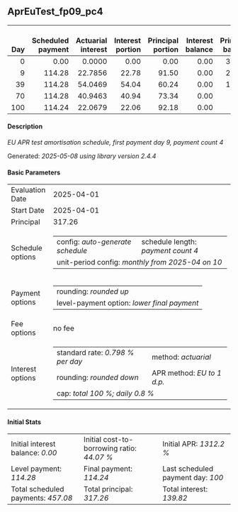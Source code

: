 <h2>AprEuTest_fp09_pc4</h2>
<table>
    <thead style="vertical-align: bottom;">
        <th style="text-align: right;">Day</th>
        <th style="text-align: right;">Scheduled payment</th>
        <th style="text-align: right;">Actuarial interest</th>
        <th style="text-align: right;">Interest portion</th>
        <th style="text-align: right;">Principal portion</th>
        <th style="text-align: right;">Interest balance</th>
        <th style="text-align: right;">Principal balance</th>
        <th style="text-align: right;">Total actuarial interest</th>
        <th style="text-align: right;">Total interest</th>
        <th style="text-align: right;">Total principal</th>
    </thead>
    <tr style="text-align: right;">
        <td class="ci00">0</td>
        <td class="ci01" style="white-space: nowrap;">0.00</td>
        <td class="ci02">0.0000</td>
        <td class="ci03">0.00</td>
        <td class="ci04">0.00</td>
        <td class="ci05">0.00</td>
        <td class="ci06">317.26</td>
        <td class="ci07">0.0000</td>
        <td class="ci08">0.00</td>
        <td class="ci09">0.00</td>
    </tr>
    <tr style="text-align: right;">
        <td class="ci00">9</td>
        <td class="ci01" style="white-space: nowrap;">114.28</td>
        <td class="ci02">22.7856</td>
        <td class="ci03">22.78</td>
        <td class="ci04">91.50</td>
        <td class="ci05">0.00</td>
        <td class="ci06">225.76</td>
        <td class="ci07">22.7856</td>
        <td class="ci08">22.78</td>
        <td class="ci09">91.50</td>
    </tr>
    <tr style="text-align: right;">
        <td class="ci00">39</td>
        <td class="ci01" style="white-space: nowrap;">114.28</td>
        <td class="ci02">54.0469</td>
        <td class="ci03">54.04</td>
        <td class="ci04">60.24</td>
        <td class="ci05">0.00</td>
        <td class="ci06">165.52</td>
        <td class="ci07">76.8326</td>
        <td class="ci08">76.82</td>
        <td class="ci09">151.74</td>
    </tr>
    <tr style="text-align: right;">
        <td class="ci00">70</td>
        <td class="ci01" style="white-space: nowrap;">114.28</td>
        <td class="ci02">40.9463</td>
        <td class="ci03">40.94</td>
        <td class="ci04">73.34</td>
        <td class="ci05">0.00</td>
        <td class="ci06">92.18</td>
        <td class="ci07">117.7789</td>
        <td class="ci08">117.76</td>
        <td class="ci09">225.08</td>
    </tr>
    <tr style="text-align: right;">
        <td class="ci00">100</td>
        <td class="ci01" style="white-space: nowrap;">114.24</td>
        <td class="ci02">22.0679</td>
        <td class="ci03">22.06</td>
        <td class="ci04">92.18</td>
        <td class="ci05">0.00</td>
        <td class="ci06">0.00</td>
        <td class="ci07">139.8468</td>
        <td class="ci08">139.82</td>
        <td class="ci09">317.26</td>
    </tr>
</table>
<h4>Description</h4>
<p><i>EU APR test amortisation schedule, first payment day 9, payment count 4</i></p>
<p>Generated: <i>2025-05-08 using library version 2.4.4</i></p>
<h4>Basic Parameters</h4>
<table>
    <tr>
        <td>Evaluation Date</td>
        <td>2025-04-01</td>
    </tr>
    <tr>
        <td>Start Date</td>
        <td>2025-04-01</td>
    </tr>
    <tr>
        <td>Principal</td>
        <td>317.26</td>
    </tr>
    <tr>
        <td>Schedule options</td>
        <td>
            <table>
                <tr>
                    <td>config: <i>auto-generate schedule</i></td>
                    <td>schedule length: <i><i>payment count</i> 4</i></td>
                </tr>
                <tr>
                    <td colspan="2" style="white-space: nowrap;">unit-period config: <i>monthly from 2025-04 on 10</i></td>
                </tr>
            </table>
        </td>
    </tr>
    <tr>
        <td>Payment options</td>
        <td>
            <table>
                <tr>
                    <td>rounding: <i>rounded up</i></td>
                </tr>
                <tr>
                    <td>level-payment option: <i>lower&nbsp;final&nbsp;payment</i></td>
                </tr>
            </table>
        </td>
    </tr>
    <tr>
        <td>Fee options</td>
        <td>no fee
        </td>
    </tr>
    <tr>
        <td>Interest options</td>
        <td>
            <table>
                <tr>
                    <td>standard rate: <i>0.798 % per day</i></td>
                    <td>method: <i>actuarial</i></td>
                </tr>
                <tr>
                    <td>rounding: <i>rounded down</i></td>
                    <td>APR method: <i>EU to 1 d.p.</i></td>
                </tr>
                <tr>
                    <td colspan="2">cap: <i>total 100 %; daily 0.8 %</td>
                </tr>
            </table>
        </td>
    </tr>
</table>
<h4>Initial Stats</h4>
<table>
    <tr>
        <td>Initial interest balance: <i>0.00</i></td>
        <td>Initial cost-to-borrowing ratio: <i>44.07 %</i></td>
        <td>Initial APR: <i>1312.2 %</i></td>
    </tr>
    <tr>
        <td>Level payment: <i>114.28</i></td>
        <td>Final payment: <i>114.24</i></td>
        <td>Last scheduled payment day: <i>100</i></td>
    </tr>
    <tr>
        <td>Total scheduled payments: <i>457.08</i></td>
        <td>Total principal: <i>317.26</i></td>
        <td>Total interest: <i>139.82</i></td>
    </tr>
</table>